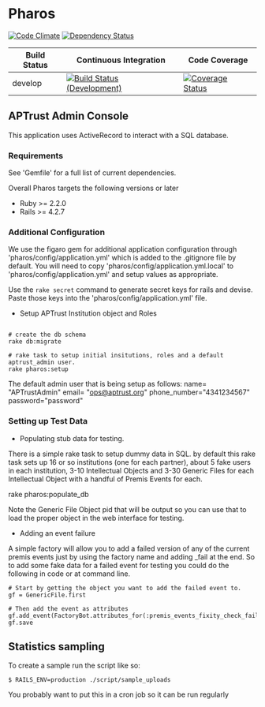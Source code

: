 # Pharos

[![Code Climate](https://codeclimate.com/github/APTrust/pharos.png)](https://codeclimate.com/github/APTrust/pharos.png?branch=develop)
[![Dependency Status](https://gemnasium.com/badges/github.com/APTrust/pharos.svg)](https://gemnasium.com/github.com/APTrust/pharos)

Build Status | Continuous Integration | Code Coverage
--- | --- | ---
develop | [![Build Status (Development)](https://travis-ci.org/APTrust/pharos.png?branch=develop)](https://travis-ci.org/APTrust/pharos) | [![Coverage Status](https://coveralls.io/repos/github/APTrust/pharos/badge.svg?branch=develop)](https://coveralls.io/github/APTrust/pharos?branch=develop)

## APTrust Admin Console

This application uses ActiveRecord to interact with a SQL database.

### Requirements

See 'Gemfile' for a full list of current dependencies.

Overall Pharos targets the following versions or later

* Ruby >= 2.2.0
* Rails >= 4.2.7

### Additional Configuration

We use the figaro gem for additional application configuration through 'pharos/config/application.yml' which is added
to the .gitignore file by default.  You will need to copy 'pharos/config/application.yml.local' to
'pharos/config/application.yml' and setup values as appropriate.

Use the ``` rake secret ``` command to generate secret keys for rails and devise.  Paste those keys into the 'pharos/config/application.yml' file.


* Setup APTrust Institution object and Roles

````

# create the db schema
rake db:migrate

# rake task to setup initial insitutions, roles and a default aptrust_admin user.
rake pharos:setup
````

The default admin user that is being setup as follows:
    name= "APTrustAdmin"
    email= "ops@aptrust.org"
    phone_number="4341234567"
    password="password"

### Setting up Test Data

* Populating stub data for testing.

There is a simple rake task to setup dummy data in SQL. by default this rake task sets up 16 or so institutions
(one for each partner), about 5 fake users in each institution, 3-10 Intellectual Objects and 3-30 Generic Files for
each Intellectual Object with a handful of Premis Events for each.

rake pharos:populate_db

Note the Generic File Object pid that will be output so you can use that to load the proper object in the web
interface for testing.

*  Adding an event failure

A simple factory will allow you to add a failed version of any of the current premis events just by
using the factory name and adding _fail at the end.  So to add some fake data for a failed event for
testing you could do the following in code or at command line.

````
# Start by getting the object you want to add the failed event to.
gf = GenericFile.first

# Then add the event as attributes
gf.add_event(FactoryBot.attributes_for(:premis_events_fixity_check_fail))
gf.save
````
## Statistics sampling
To create a sample run the script like so:
```
$ RAILS_ENV=production ./script/sample_uploads
```
You probably want to put this in a cron job so it can be run regularly
